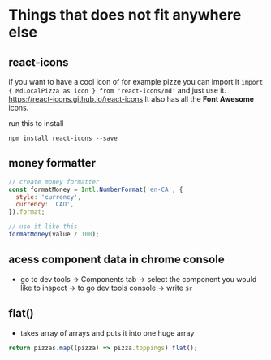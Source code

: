 # Things that does not fit anywhere else

## react-icons

if you want to have a cool icon of for example pizze you can import it `import { MdLocalPizza as icon } from 'react-icons/md'` and just use it.
<https://react-icons.github.io/react-icons> It also has all the **Font Awesome** icons.

run this to install

```
npm install react-icons --save
```

## money formatter

```javascript
// create money formatter
const formatMoney = Intl.NumberFormat('en-CA', {
  style: 'currency',
  currency: 'CAD',
}).format;

// use it like this
formatMoney(value / 100);
```

## acess component data in chrome console

- go to dev tools -> Components tab -> select the component you would like to inspect -> to go dev tools console -> write `$r`

## flat()

- takes array of arrays and puts it into one huge array
``` javascript
return pizzas.map((pizza) => pizza.toppings).flat();
```